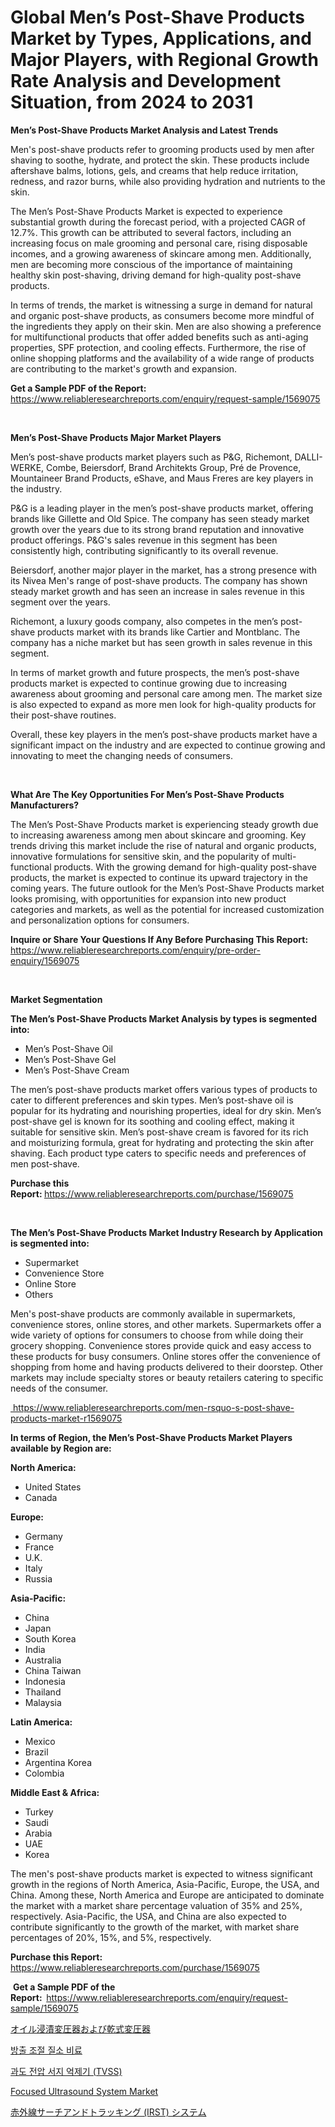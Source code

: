 <p><h1>Global Men’s Post-Shave Products Market by Types, Applications, and Major Players, with Regional Growth Rate Analysis and Development Situation, from 2024 to 2031</h1></p><p><strong>Men’s Post-Shave Products Market Analysis and Latest Trends</strong></p>
<p><p>Men's post-shave products refer to grooming products used by men after shaving to soothe, hydrate, and protect the skin. These products include aftershave balms, lotions, gels, and creams that help reduce irritation, redness, and razor burns, while also providing hydration and nutrients to the skin.</p><p>The Men’s Post-Shave Products Market is expected to experience substantial growth during the forecast period, with a projected CAGR of 12.7%. This growth can be attributed to several factors, including an increasing focus on male grooming and personal care, rising disposable incomes, and a growing awareness of skincare among men. Additionally, men are becoming more conscious of the importance of maintaining healthy skin post-shaving, driving demand for high-quality post-shave products.</p><p>In terms of trends, the market is witnessing a surge in demand for natural and organic post-shave products, as consumers become more mindful of the ingredients they apply on their skin. Men are also showing a preference for multifunctional products that offer added benefits such as anti-aging properties, SPF protection, and cooling effects. Furthermore, the rise of online shopping platforms and the availability of a wide range of products are contributing to the market's growth and expansion.</p></p>
<p><strong>Get a Sample PDF of the Report:&nbsp;</strong> <a href="https://www.reliableresearchreports.com/enquiry/request-sample/1569075">https://www.reliableresearchreports.com/enquiry/request-sample/1569075</a></p>
<p>&nbsp;</p>
<p><strong>Men’s Post-Shave Products Major Market Players</strong></p>
<p><p>Men’s post-shave products market players such as P&G, Richemont, DALLI-WERKE, Combe, Beiersdorf, Brand Architekts Group, Pré de Provence, Mountaineer Brand Products, eShave, and Maus Freres are key players in the industry. </p><p>P&G is a leading player in the men’s post-shave products market, offering brands like Gillette and Old Spice. The company has seen steady market growth over the years due to its strong brand reputation and innovative product offerings. P&G's sales revenue in this segment has been consistently high, contributing significantly to its overall revenue.</p><p>Beiersdorf, another major player in the market, has a strong presence with its Nivea Men's range of post-shave products. The company has shown steady market growth and has seen an increase in sales revenue in this segment over the years.</p><p>Richemont, a luxury goods company, also competes in the men’s post-shave products market with its brands like Cartier and Montblanc. The company has a niche market but has seen growth in sales revenue in this segment.</p><p>In terms of market growth and future prospects, the men’s post-shave products market is expected to continue growing due to increasing awareness about grooming and personal care among men. The market size is also expected to expand as more men look for high-quality products for their post-shave routines.</p><p>Overall, these key players in the men’s post-shave products market have a significant impact on the industry and are expected to continue growing and innovating to meet the changing needs of consumers.</p></p>
<p>&nbsp;</p>
<p><strong>What Are The Key Opportunities For Men’s Post-Shave Products Manufacturers?</strong></p>
<p><p>The Men’s Post-Shave Products market is experiencing steady growth due to increasing awareness among men about skincare and grooming. Key trends driving this market include the rise of natural and organic products, innovative formulations for sensitive skin, and the popularity of multi-functional products. With the growing demand for high-quality post-shave products, the market is expected to continue its upward trajectory in the coming years. The future outlook for the Men’s Post-Shave Products market looks promising, with opportunities for expansion into new product categories and markets, as well as the potential for increased customization and personalization options for consumers.</p></p>
<p><strong>Inquire or Share Your Questions If Any Before Purchasing This Report:</strong> <a href="https://www.reliableresearchreports.com/enquiry/pre-order-enquiry/1569075">https://www.reliableresearchreports.com/enquiry/pre-order-enquiry/1569075</a></p>
<p>&nbsp;</p>
<p><strong>Market Segmentation</strong></p>
<p><strong>The Men’s Post-Shave Products Market Analysis by types is segmented into:</strong></p>
<p><ul><li>Men’s Post-Shave Oil</li><li>Men’s Post-Shave Gel</li><li>Men’s Post-Shave Cream</li></ul></p>
<p><p>The men’s post-shave products market offers various types of products to cater to different preferences and skin types. Men’s post-shave oil is popular for its hydrating and nourishing properties, ideal for dry skin. Men’s post-shave gel is known for its soothing and cooling effect, making it suitable for sensitive skin. Men’s post-shave cream is favored for its rich and moisturizing formula, great for hydrating and protecting the skin after shaving. Each product type caters to specific needs and preferences of men post-shave.</p></p>
<p><strong>Purchase this Report:&nbsp;</strong><a href="https://www.reliableresearchreports.com/purchase/1569075">https://www.reliableresearchreports.com/purchase/1569075</a></p>
<p>&nbsp;</p>
<p><strong>The Men’s Post-Shave Products Market Industry Research by Application is segmented into:</strong></p>
<p><ul><li>Supermarket</li><li>Convenience Store</li><li>Online Store</li><li>Others</li></ul></p>
<p><p>Men's post-shave products are commonly available in supermarkets, convenience stores, online stores, and other markets. Supermarkets offer a wide variety of options for consumers to choose from while doing their grocery shopping. Convenience stores provide quick and easy access to these products for busy consumers. Online stores offer the convenience of shopping from home and having products delivered to their doorstep. Other markets may include specialty stores or beauty retailers catering to specific needs of the consumer.</p></p>
<p><a href="https://www.reliableresearchreports.com/men-rsquo-s-post-shave-products-market-r1569075">&nbsp;https://www.reliableresearchreports.com/men-rsquo-s-post-shave-products-market-r1569075</a></p>
<p><strong>In terms of Region, the Men’s Post-Shave Products Market Players available by Region are:</strong></p>
<p>
    <p> <strong> North America: </strong>
        <ul>
            <li>United States</li>
            <li>Canada</li>
        </ul>
        </p> 
    <p> <strong> Europe: </strong>
        <ul>
            <li>Germany</li>
            <li>France</li>
            <li>U.K.</li>
            <li>Italy</li>
            <li>Russia</li>
        </ul>
        </p> 
    <p> <strong> Asia-Pacific: </strong>
        <ul>
            <li>China</li>
            <li>Japan</li>
            <li>South Korea</li>
            <li>India</li>
            <li>Australia</li>
            <li>China Taiwan</li>
            <li>Indonesia</li>
            <li>Thailand</li>
            <li>Malaysia</li>
        </ul>
        </p> 
    <p> <strong> Latin America: </strong>
        <ul>
            <li>Mexico</li>
            <li>Brazil</li>
            <li>Argentina Korea</li>
            <li>Colombia</li>
        </ul>
        </p> 
    <p> <strong> Middle East & Africa: </strong>
        <ul>
            <li>Turkey</li>
            <li>Saudi</li>
            <li>Arabia</li>
            <li>UAE</li>
            <li>Korea</li>
        </ul>
    </p>
    </p>
<p><p>The men's post-shave products market is expected to witness significant growth in the regions of North America, Asia-Pacific, Europe, the USA, and China. Among these, North America and Europe are anticipated to dominate the market with a market share percentage valuation of 35% and 25%, respectively. Asia-Pacific, the USA, and China are also expected to contribute significantly to the growth of the market, with market share percentages of 20%, 15%, and 5%, respectively.</p></p>
<p><strong>Purchase this Report: </strong><a href="https://www.reliableresearchreports.com/purchase/1569075">https://www.reliableresearchreports.com/purchase/1569075</a></p>
<p>&nbsp;<strong>Get a Sample PDF of the Report:&nbsp;&nbsp;</strong><a href="https://www.reliableresearchreports.com/enquiry/request-sample/1569075">https://www.reliableresearchreports.com/enquiry/request-sample/1569075</a></p>
<p><strong></strong></p>
<p><p><a href="https://medium.com/@cielostamm/%E6%B2%B9%E6%B5%B8%E3%83%88%E3%83%A9%E3%83%B3%E3%82%B9%E3%83%95%E3%82%A9%E3%83%BC%E3%83%9E%E3%83%BC%E3%81%A8%E4%B9%BE%E5%BC%8F%E3%83%88%E3%83%A9%E3%83%B3%E3%82%B9%E3%83%95%E3%82%A9%E3%83%BC%E3%83%9E%E3%83%BC%E3%81%AE%E5%B8%82%E5%A0%B4%E5%88%86%E6%9E%90-%E3%82%B0%E3%83%AD%E3%83%BC%E3%83%90%E3%83%AB%E7%94%A3%E6%A5%AD%E3%81%AE%E8%A6%8B%E9%80%9A%E3%81%97%E3%81%A8%E4%BA%88%E6%B8%AC-2024%E5%B9%B4%E3%81%8B%E3%82%892031%E5%B9%B4-5a4c5104b0ef">オイル浸漬変圧器および乾式変圧器</a></p><p><a href="https://medium.com/@ethawolf/2024%EB%85%84%EB%B6%80%ED%84%B0-2031%EB%85%84%EA%B9%8C%EC%A7%80-%EA%B8%B0%EA%B0%84%EC%9D%98-%ED%86%B5%EC%A0%9C-%EB%B0%A9%EC%B6%9C-%EC%A7%88%EC%86%8C-%EB%B9%84%EB%A3%8C-%EC%8B%9C%EC%9E%A5-%EB%B6%84%EC%84%9D-%EB%B0%8F-%EA%B7%9C%EB%AA%A8-%EC%98%88%EC%B8%A1-bbd8e2a98dda">방출 조절 질소 비료</a></p><p><a href="https://github.com/tukangkrupk/Market-Research-Report-List-1/blob/main/7024799103070.md">과도 전압 서지 억제기 (TVSS)</a></p><p><a href="https://github.com/gracielawharr/Market-Research-Report-List-1/blob/main/focused-ultrasound-system-market.md">Focused Ultrasound System Market</a></p><p><a href="https://github.com/WhitneyMurphy1982/Market-Research-Report-List-1/blob/main/9276893108366.md">赤外線サーチアンドトラッキング (IRST) システム</a></p></p>